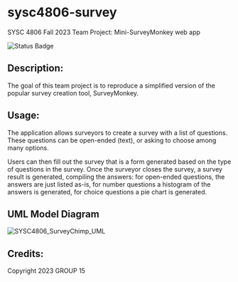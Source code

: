 ﻿# sysc4806-survey

SYSC 4806 Fall 2023 Team Project: Mini-SurveyMonkey web app

![Status Badge](https://github.com/parrottq/sysc4806-survey/actions/workflows/main_mini-survey.yml/badge.svg)

## Description:

The goal of this team project is to reproduce a simplified version of the popular survey creation tool, SurveyMonkey. 


## Usage:

The application allows surveyors to create a survey with a list of questions. These questions can be open-ended (text), or asking to choose among many options.

Users can then fill out the survey that is a form generated based on the type of questions in the survey. Once the surveyor closes the survey, a survey result is generated, compiling the answers: for open-ended questions, the answers are just listed as-is, for number questions a histogram of the answers is generated, for choice questions a pie chart is generated.

## UML Model Diagram

![SYSC4806_SurveyChimp_UML](https://github.com/parrottq/sysc4806-survey/assets/89619482/bff55e63-c0d5-4b88-954b-d64fa407d24b)


## Credits:

Copyright 2023 GROUP 15

